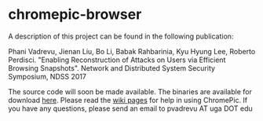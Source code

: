 # chromepic-browser

A description of this project can be found in the following publication:

Phani Vadrevu, Jienan Liu, Bo Li, Babak Rahbarinia, Kyu Hyung Lee, Roberto Perdisci. "Enabling Reconstruction of Attacks on Users via Efficient Browsing Snapshots". Network and Distributed System Security Symposium, NDSS 2017

The source code will soon be made available. The binaries are available for download [here](https://github.com/chromepic/chromepic-browser/tree/master/bin). Please read the [wiki pages](https://github.com/chromepic/chromepic-browser/wiki) for help in using ChromePic.
If you have any questions, please send an email to pvadrevu AT uga DOT edu
